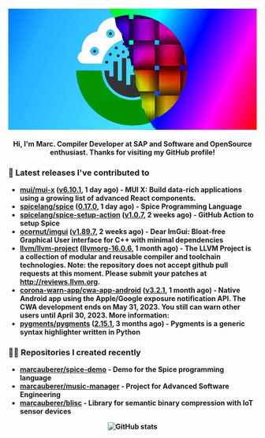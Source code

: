 <p align="center">
	<img src="https://raw.githubusercontent.com/marcauberer/marcauberer/master/images/frontpage-image.jpg">
	<br><br>
	<b>Hi, I'm Marc. Compiler Developer at SAP and Software and OpenSource enthusiast. Thanks for visiting my GitHub profile!
</p>

### 🚀 Latest releases I've contributed to


- [mui/mui-x](https://github.com/mui/mui-x) ([v6.10.1](https://github.com/mui/mui-x/releases/tag/v6.10.1), 1 day ago) - MUI X: Build data-rich applications using a growing list of advanced React components.
- [spicelang/spice](https://github.com/spicelang/spice) ([0.17.0](https://github.com/spicelang/spice/releases/tag/0.17.0), 1 day ago) - Spice Programming Language
- [spicelang/spice-setup-action](https://github.com/spicelang/spice-setup-action) ([v1.0.7](https://github.com/spicelang/spice-setup-action/releases/tag/v1.0.7), 2 weeks ago) - GitHub Action to setup Spice 
- [ocornut/imgui](https://github.com/ocornut/imgui) ([v1.89.7](https://github.com/ocornut/imgui/releases/tag/v1.89.7), 2 weeks ago) - Dear ImGui: Bloat-free Graphical User interface for C&#43;&#43; with minimal dependencies
- [llvm/llvm-project](https://github.com/llvm/llvm-project) ([llvmorg-16.0.6](https://github.com/llvm/llvm-project/releases/tag/llvmorg-16.0.6), 1 month ago) - The LLVM Project is a collection of modular and reusable compiler and toolchain technologies. Note: the repository does not accept github pull requests at this moment. Please submit your patches at http://reviews.llvm.org.
- [corona-warn-app/cwa-app-android](https://github.com/corona-warn-app/cwa-app-android) ([v3.2.1](https://github.com/corona-warn-app/cwa-app-android/releases/tag/v3.2.1), 1 month ago) - Native Android app using the Apple/Google exposure notification API. The CWA development ends on May 31, 2023. You still can warn other users until April 30, 2023. More information:
- [pygments/pygments](https://github.com/pygments/pygments) ([2.15.1](https://github.com/pygments/pygments/releases/tag/2.15.1), 3 months ago) - Pygments is a generic syntax highlighter written in Python

### 👨‍💻 Repositories I created recently
- [marcauberer/spice-demo](https://github.com/marcauberer/spice-demo) - Demo for the Spice programming language
- [marcauberer/music-manager](https://github.com/marcauberer/music-manager) - Project for Advanced Software Engineering
- [marcauberer/blisc](https://github.com/marcauberer/blisc) - Library for semantic binary compression with IoT sensor devices

<p align="center">
	<img src="https://github-readme-stats.vercel.app/api?username=marcauberer&show_icons=true&theme=dark" alt="GitHub stats">
</p>
